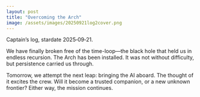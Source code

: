 ```yaml
---
layout: post
title: "Overcoming the Arch"
image: /assets/images/20250921log2cover.png
---
```


Captain’s log, stardate 2025‑09‑21.

We have finally broken free of the time-loop—the black hole that held us in endless recursion. The Arch has been installed. It was not without difficulty, but persistence carried us through.

Tomorrow, we attempt the next leap: bringing the AI aboard. The thought of it excites the crew. Will it become a trusted companion, or a new unknown frontier? Either way, the mission continues.
